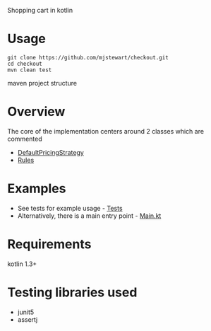 Shopping cart in kotlin

# Usage

```$bash
git clone https://github.com/mjstewart/checkout.git
cd checkout
mvn clean test
```

maven project structure 

# Overview

The core of the implementation centers around 2 classes which are commented

- [DefaultPricingStrategy](https://github.com/mjstewart/checkout/blob/master/src/main/kotlin/shoppingrus/pricing/DefaultPricingStrategy.kt)
- [Rules](https://github.com/mjstewart/checkout/blob/master/src/main/kotlin/shoppingrus/pricing/Rules.kt)

# Examples 
- See tests for example usage - [Tests](https://github.com/mjstewart/checkout/tree/master/src/test/kotlin/shoppingrus)
- Alternatively, there is a main entry point - [Main.kt](https://github.com/mjstewart/checkout/blob/master/src/main/kotlin/shoppingrus/Main.kt)
 
# Requirements

kotlin 1.3+

# Testing libraries used

- junit5
- assertj